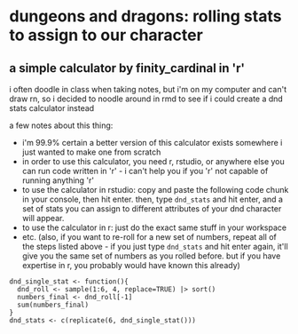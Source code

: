 # dungeons and dragons: rolling stats to assign to our character
## a simple calculator by finity_cardinal in 'r'
i often doodle in class when taking notes, but i'm on my computer and can't draw rn, so i decided to noodle around in rmd to see if i could create a dnd stats calculator instead

a few notes about this thing:
- i'm 99.9% certain a better version of this calculator exists somewhere i just wanted to make one from scratch
- in order to use this calculator, you need r, rstudio, or anywhere else you can run code written in 'r' - i can't help you if you 'r' not capable of running anything 'r'
- to use the calculator in rstudio: copy and paste the following code chunk in your console, then hit enter. then, type `dnd_stats` and hit enter, and a set of stats you can assign to different attributes of your dnd character will appear.
- to use the calculator in r: just do the exact same stuff in your workspace
- etc. 
(also, if you want to re-roll for a new set of numbers, repeat all of the steps listed above - if you just type `dnd_stats` and hit enter again, it'll give you the same set of numbers as you rolled before. but if you have expertise in r, you probably would have known this already) 

```{r}
dnd_single_stat <- function(){
  dnd_roll <- sample(1:6, 4, replace=TRUE) |> sort()
  numbers_final <- dnd_roll[-1]
  sum(numbers_final)
}
dnd_stats <- c(replicate(6, dnd_single_stat()))
```

